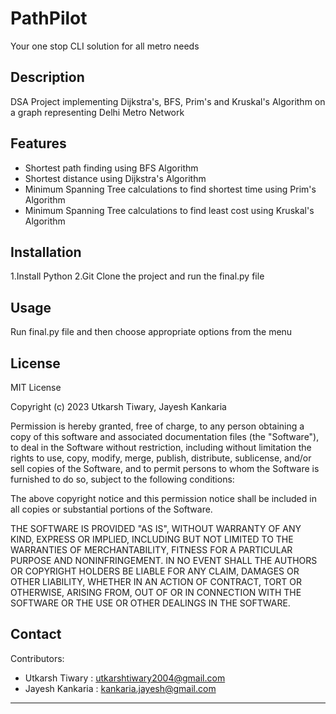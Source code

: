 # PathPilot

Your one stop CLI solution for all metro needs

## Description

DSA Project implementing Dijkstra's, BFS, Prim's and Kruskal's Algorithm on a graph representing Delhi Metro Network

## Features
- Shortest path finding using BFS Algorithm
- Shortest distance using Dijkstra's Algorithm
- Minimum Spanning Tree calculations to find shortest time using Prim's Algorithm
- Minimum Spanning Tree calculations to find least cost using Kruskal's Algorithm

## Installation

1.Install Python
2.Git Clone the project and run the final.py file

## Usage

Run final.py file and then choose appropriate options from the menu

## License

MIT License

Copyright (c) 2023 Utkarsh Tiwary, Jayesh Kankaria

Permission is hereby granted, free of charge, to any person obtaining a copy
of this software and associated documentation files (the "Software"), to deal
in the Software without restriction, including without limitation the rights
to use, copy, modify, merge, publish, distribute, sublicense, and/or sell
copies of the Software, and to permit persons to whom the Software is
furnished to do so, subject to the following conditions:

The above copyright notice and this permission notice shall be included in
all copies or substantial portions of the Software.

THE SOFTWARE IS PROVIDED "AS IS", WITHOUT WARRANTY OF ANY KIND, EXPRESS OR
IMPLIED, INCLUDING BUT NOT LIMITED TO THE WARRANTIES OF MERCHANTABILITY,
FITNESS FOR A PARTICULAR PURPOSE AND NONINFRINGEMENT. IN NO EVENT SHALL THE
AUTHORS OR COPYRIGHT HOLDERS BE LIABLE FOR ANY CLAIM, DAMAGES OR OTHER
LIABILITY, WHETHER IN AN ACTION OF CONTRACT, TORT OR OTHERWISE, ARISING FROM,
OUT OF OR IN CONNECTION WITH THE SOFTWARE OR THE USE OR OTHER DEALINGS IN
THE SOFTWARE.

## Contact
Contributors:
- Utkarsh Tiwary : utkarshtiwary2004@gmail.com
- Jayesh Kankaria : kankaria.jayesh@gmail.com

-----------------------------------------------------------------------------------------------------------------------------------------------------------------------
